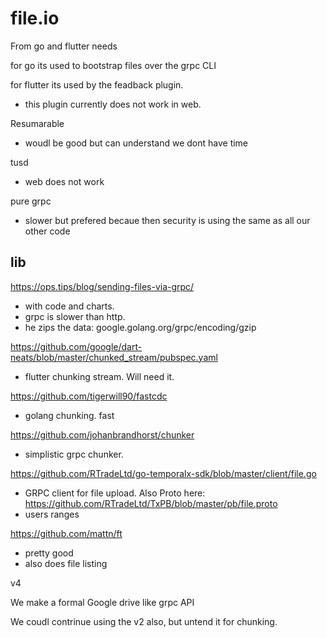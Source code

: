 # file.io

From go and flutter needs

for go its used to bootstrap files over the grpc CLI

for flutter its used by the feadback plugin.
- this plugin currently does not work in web.

Resumarable
- woudl be good but can understand we dont have time

tusd
- web does not work

pure grpc
- slower but prefered becaue then security is using the same as all our other code


## lib
https://ops.tips/blog/sending-files-via-grpc/
- with code and charts.
- grpc is slower than http.
- he zips the data: google.golang.org/grpc/encoding/gzip

https://github.com/google/dart-neats/blob/master/chunked_stream/pubspec.yaml
- flutter chunking stream. Will need it.

https://github.com/tigerwill90/fastcdc
- golang  chunking. fast

https://github.com/johanbrandhorst/chunker
- simplistic grpc chunker.

https://github.com/RTradeLtd/go-temporalx-sdk/blob/master/client/file.go
- GRPC client for file upload. Also Proto here: https://github.com/RTradeLtd/TxPB/blob/master/pb/file.proto
- users ranges

https://github.com/mattn/ft
- pretty good
- also does file listing


v4

We make a formal Google drive like grpc API

We coudl contrinue using the v2 also, but untend it for chunking.

